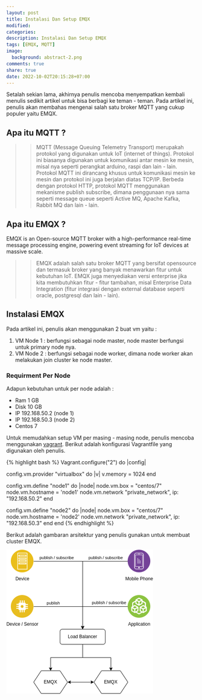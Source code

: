 ```yaml
---
layout: post
title: Instalasi Dan Setup EMQX
modified:
categories:
description: Instalasi Dan Setup EMQX
tags: [EMQX, MQTT]
image:
  background: abstract-2.png
comments: true
share: true
date: 2022-10-02T20:15:28+07:00
---
```


Setalah sekian lama, akhirnya penulis mencoba menyempatkan kembali menulis sedikit artikel untuk bisa berbagi ke teman - teman. Pada artikel ini, penulis akan membahas mengenai salah satu broker MQTT yang cukup populer yaitu EMQX.

## Apa itu MQTT ?

>>MQTT (Message Queuing Telemetry Transport) merupakah protokol yang digunakan untuk IoT (internet of things). Protokol ini biasanya digunakan untuk komunikasi antar mesin ke mesin, misal nya seperti perangkat arduino, raspi dan lain - lain. Protokol MQTT ini dirancang khusus untuk komunikasi mesin ke mesin dan protokol ini juga berjalan diatas TCP/IP. Berbeda dengan protokol HTTP, protokol MQTT menggunakan mekanisme publish subscribe, dimana penggunaan nya sama seperti message queue seperti Active MQ, Apache Kafka, Rabbit MQ dan lain - lain.

## Apa itu EMQX ?

EMQX is an Open-source MQTT broker with a high-performance real-time message processing engine, powering event streaming for IoT devices at massive scale.

>>EMQX adalah salah satu broker MQTT yang bersifat opensource dan termasuk broker yang banyak menawarkan fitur untuk kebutuhan IoT. EMQX juga menyediakan versi enterprise jika kita membutuhkan fitur - fitur tambahan, misal Enterprise Data Integration (fitur integrasi dengan external database seperti oracle, postgresql dan lain - lain).

## Instalasi EMQX

Pada artikel ini, penulis akan menggunakan 2 buat vm yaitu :

1. VM Node 1 : berfungsi sebagai node master, node master berfungsi untuk primary node nya.
2. VM Node 2 : berfungsi sebagai node worker, dimana node worker akan melakukan join cluster ke node master.

### Requirment Per Node

Adapun kebutuhan untuk per node adalah : 

* Ram 1 GB
* Disk 10 GB
* IP 192.168.50.2 (node 1)
* IP 192.168.50.3 (node 2)
* Centos 7

Untuk memudahkan setup VM per masing - masing node, penulis mencoba menggunakan [vagrant](https://rizkimufrizal.github.io/belajar-vagrant/). Berikut adalah konfigurasi Vagrantfile yang digunakan oleh penulis.

{% highlight bash %}
Vagrant.configure("2") do |config|

  config.vm.provider "virtualbox" do |v|
    v.memory = 1024
  end

  config.vm.define "node1" do |node|
    node.vm.box = "centos/7"
    node.vm.hostname = 'node1'
    node.vm.network "private_network", ip: "192.168.50.2"
  end

  config.vm.define "node2" do |node|
    node.vm.box = "centos/7"
    node.vm.hostname = 'node2'
    node.vm.network "private_network", ip: "192.168.50.3"
  end
end
{% endhighlight %}

Berikut adalah gambaran arsitektur yang penulis gunakan untuk membuat cluster EMQX.

![mqtt-arsitektur.png](../images/mqtt-arsitektur.png)